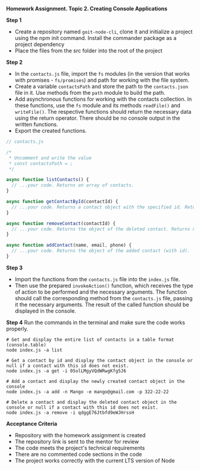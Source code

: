 **Homework Assignment. Topic 2. Creating Console Applications**

**Step 1**

- Create a repository named `goit-node-cli`, clone it and initialize a project using the npm init command. Install the commander package as a project dependency
- Place the files from the src folder into the root of the project

**Step 2**

- In the `contacts.js` file, import the `fs` modules (in the version that works with promises - `fs/promises`) and path for working with the file system.
- Create a variable `contactsPath` and store the path to the `contacts.json` file in it. Use methods from the `path` module to build the path.
- Add asynchronous functions for working with the contacts collection. In these functions, use the `fs` module and its methods `readFile()` and `writeFile()`. The respective functions should return the necessary data using the return operator. There should be no console output in the written functions.
- Export the created functions.

```js
// contacts.js

/*
 * Uncomment and write the value
 * const contactsPath = ;
 */

async function listContacts() {
  // ...your code. Returns an array of contacts.
}

async function getContactById(contactId) {
  // ...your code. Returns a contact object with the specified id. Returns null if a contact with this id is not found.
}

async function removeContact(contactId) {
  // ...your code. Returns the object of the deleted contact. Returns null if a contact with this id is not found.
}

async function addContact(name, email, phone) {
  // ...your code. Returns the object of the added contact (with id).
}
```

**Step 3**

- Import the functions from the `contacts.js` file into the `index.js` file.
- Then use the prepared `invokeAction()` function, which receives the type of action to be performed and the necessary arguments. The function should call the corresponding method from the `contacts.js` file, passing it the necessary arguments. The result of the called function should be displayed in the console.

**Step 4**
Run the commands in the terminal and make sure the code works properly.

```
# Get and display the entire list of contacts in a table format (console.table)
node index.js -a list

# Get a contact by id and display the contact object in the console or null if a contact with this id does not exist.
node index.js -a get -i 05olLMgyVQdWRwgKfg5J6

# Add a contact and display the newly created contact object in the console
node index.js -a add -n Mango -e mango@gmail.com -p 322-22-22

# Delete a contact and display the deleted contact object in the console or null if a contact with this id does not exist.
node index.js -a remove -i qdggE76Jtbfd9eWJHrssH
```

**Acceptance Criteria**

- Repository with the homework assignment is created
- The repository link is sent to the mentor for review
- The code meets the project's technical requirements
- There are no commented code sections in the code
- The project works correctly with the current LTS version of Node
